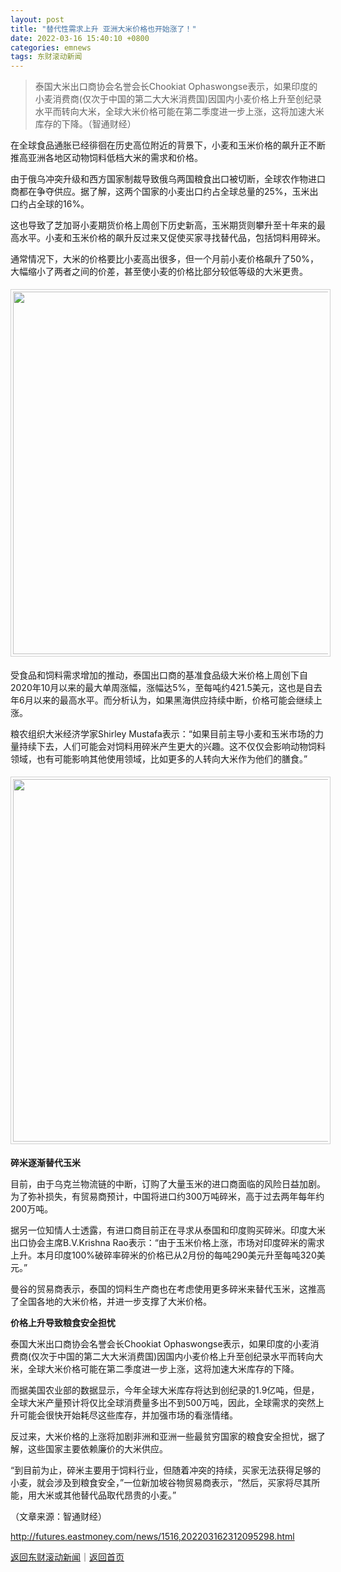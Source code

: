 ```yaml
---
layout: post
title: "替代性需求上升 亚洲大米价格也开始涨了！"
date: 2022-03-16 15:40:10 +0800
categories: emnews
tags: 东财滚动新闻
---
```

> 泰国大米出口商协会名誉会长Chookiat Ophaswongse表示，如果印度的小麦消费商(仅次于中国的第二大大米消费国)因国内小麦价格上升至创纪录水平而转向大米，全球大米价格可能在第二季度进一步上涨，这将加速大米库存的下降。（智通财经）

<p>在全球食品通胀已经徘徊在历史高位附近的背景下，小麦和玉米价格的飙升正不断推高亚洲各地区动物饲料低档大米的需求和价格。</p><p>由于俄乌冲突升级和西方国家制裁导致俄乌两国粮食出口被切断，全球农作物进口商都在争夺供应。据了解，这两个国家的小麦出口约占全球总量的25%，玉米出口约占全球的16%。</p><p>这也导致了芝加哥小麦期货价格上周创下历史新高，玉米期货则攀升至十年来的最高水平。小麦和玉米价格的飙升反过来又促使买家寻找替代品，包括饲料用碎米。</p><p>通常情况下，大米的价格要比小麦高出很多，但一个月前小麦价格飙升了50%，大幅缩小了两者之间的价差，甚至使小麦的价格比部分较低等级的大米更贵。</p><center><img src="https://dfscdn.dfcfw.com/download/D25225991190091420144_w1505h851.jpg" width="580" emheight="328" style="border:#d1d1d1 1px solid;padding:3px;margin:5px 0;" /></center><p>受食品和饲料需求增加的推动，泰国出口商的基准食品级大米价格上周创下自2020年10月以来的最大单周涨幅，涨幅达5%，至每吨约421.5美元，这也是自去年6月以来的最高水平。而分析认为，如果黑海供应持续中断，价格可能会继续上涨。</p><p>粮农组织大米经济学家Shirley Mustafa表示：“如果目前主导小麦和玉米市场的力量持续下去，人们可能会对饲料用碎米产生更大的兴趣。这不仅仅会影响动物饲料领域，也有可能影响其他使用领域，比如更多的人转向大米作为他们的膳食。”</p><center><img src="https://dfscdn.dfcfw.com/download/D25666983862764385315_w1503h855.jpg" width="580" emheight="330" style="border:#d1d1d1 1px solid;padding:3px;margin:5px 0;" /></center><p><strong>碎米逐渐替代玉米</strong></p><p>目前，由于乌克兰物流链的中断，订购了大量玉米的进口商面临的风险日益加剧。为了弥补损失，有贸易商预计，中国将进口约300万吨碎米，高于过去两年每年约200万吨。</p><p>据另一位知情人士透露，有进口商目前正在寻求从泰国和印度购买碎米。印度大米出口协会主席B.V.Krishna Rao表示：“由于玉米价格上涨，市场对印度碎米的需求上升。本月印度100%破碎率碎米的价格已从2月份的每吨290美元升至每吨320美元。”</p><p>曼谷的贸易商表示，泰国的饲料生产商也在考虑使用更多碎米来替代玉米，这推高了全国各地的大米价格，并进一步支撑了大米价格。</p><p><strong>价格上升导致粮食安全担忧</strong></p><p>泰国大米出口商协会名誉会长Chookiat Ophaswongse表示，如果印度的小麦消费商(仅次于中国的第二大大米消费国)因国内小麦价格上升至创纪录水平而转向大米，全球大米价格可能在第二季度进一步上涨，这将加速大米库存的下降。</p><p>而据美国农业部的数据显示，今年全球大米库存将达到创纪录的1.9亿吨，但是，全球大米产量预计将仅比全球消费量多出不到500万吨，因此，全球需求的突然上升可能会很快开始耗尽这些库存，并加强市场的看涨情绪。</p><p>反过来，大米价格的上涨将加剧非洲和亚洲一些最贫穷国家的粮食安全担忧，据了解，这些国家主要依赖廉价的大米供应。</p><p>“到目前为止，碎米主要用于饲料行业，但随着冲突的持续，买家无法获得足够的小麦，就会涉及到粮食安全，”一位新加坡谷物贸易商表示，“然后，买家将尽其所能，用大米或其他替代品取代昂贵的小麦。”</p><p class="em_media">（文章来源：智通财经）</p>

<http://futures.eastmoney.com/news/1516,202203162312095298.html>

[返回东财滚动新闻](//finews.withounder.com/emnews/)｜[返回首页](//finews.withounder.com/)
